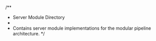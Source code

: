 /**
 * Server Module Directory
 * 
 * Contains server module implementations for the modular pipeline architecture.
 */